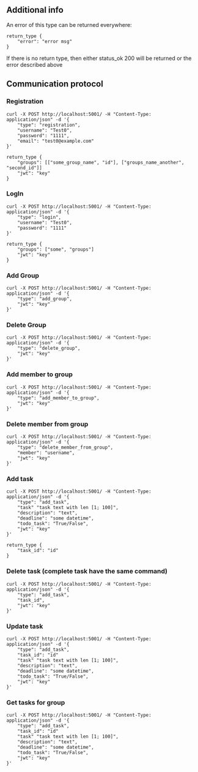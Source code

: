 ## Additional info
An error of this type can be returned everywhere:
``` shell
return_type {
    "error": "error msg"
}
```
If there is no return type, then either status_ok 200 will be returned or the error described above


## Communication protocol
### Registration
``` shell
curl -X POST http://localhost:5001/ -H "Content-Type: application/json" -d '{
    "type": "registration",
    "username": "Test0",
    "password": "1111",
    "email": "test0@example.com"
}'

return_type {
    "groups": [["some_group_name", "id"], ["groups_name_another", "second_id"]]
    "jwt": "key"
}
```

### LogIn
``` shell
curl -X POST http://localhost:5001/ -H "Content-Type: application/json" -d '{
    "type": "login",
    "username": "Test0",
    "password": "1111"
}'

return_type {
    "groups": ["some", "groups"]
    "jwt": "key"
}
```

### Add Group
``` shell
curl -X POST http://localhost:5001/ -H "Content-Type: application/json" -d '{
    "type": "add_group",
    "jwt": "key"
}'
```

### Delete Group
``` shell
curl -X POST http://localhost:5001/ -H "Content-Type: application/json" -d '{
    "type": "delete_group",
    "jwt": "key"
}'
```

### Add member to group
``` shell
curl -X POST http://localhost:5001/ -H "Content-Type: application/json" -d '{
    "type": "add_member_to_group",
    "jwt": "key"
}'
```

### Delete member from group
``` shell
curl -X POST http://localhost:5001/ -H "Content-Type: application/json" -d '{
    "type": "delete_member_from_group",
    "member": "username",
    "jwt": "key"
}'
```

### Add task
``` shell
curl -X POST http://localhost:5001/ -H "Content-Type: application/json" -d '{
    "type": "add_task",
    "task" "task text with len [1; 100]",
    "description": "text",
    "deadline": "some datetime",
    "todo_task": "True/False",
    "jwt": "key"
}'

return_type {
    "task_id": "id"
}
```

### Delete task (complete task have the same command)
``` shell
curl -X POST http://localhost:5001/ -H "Content-Type: application/json" -d '{
    "type": "add_task",
    "task_id",
    "jwt": "key"
}'
```

### Update task
``` shell
curl -X POST http://localhost:5001/ -H "Content-Type: application/json" -d '{
    "type": "add_task",
    "task_id": "id"
    "task" "task text with len [1; 100]",
    "description": "text",
    "deadline": "some datetime",
    "todo_task": "True/False",
    "jwt": "key"
}'
```

### Get tasks for group
``` shell
curl -X POST http://localhost:5001/ -H "Content-Type: application/json" -d '{
    "type": "add_task",
    "task_id": "id"
    "task" "task text with len [1; 100]",
    "description": "text",
    "deadline": "some datetime",
    "todo_task": "True/False",
    "jwt": "key"
}'
```
